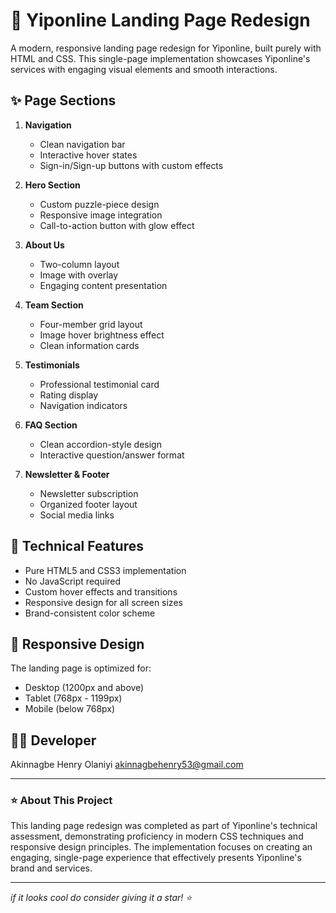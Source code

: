 # 🚀 Yiponline Landing Page Redesign

A modern, responsive landing page redesign for Yiponline, built purely with HTML and CSS. This single-page implementation showcases Yiponline's services with engaging visual elements and smooth interactions.

## ✨ Page Sections

1. **Navigation**
   - Clean navigation bar
   - Interactive hover states
   - Sign-in/Sign-up buttons with custom effects

2. **Hero Section**
   - Custom puzzle-piece design
   - Responsive image integration
   - Call-to-action button with glow effect

3. **About Us**
   - Two-column layout
   - Image with overlay
   - Engaging content presentation

4. **Team Section**
   - Four-member grid layout
   - Image hover brightness effect
   - Clean information cards

5. **Testimonials**
   - Professional testimonial card
   - Rating display
   - Navigation indicators

6. **FAQ Section**
   - Clean accordion-style design
   - Interactive question/answer format

7. **Newsletter & Footer**
   - Newsletter subscription
   - Organized footer layout
   - Social media links

## 🎨 Technical Features

- Pure HTML5 and CSS3 implementation
- No JavaScript required
- Custom hover effects and transitions
- Responsive design for all screen sizes
- Brand-consistent color scheme

## 📱 Responsive Design

The landing page is optimized for:
- Desktop (1200px and above)
- Tablet (768px - 1199px)
- Mobile (below 768px)

## 👨‍💻 Developer

Akinnagbe Henry Olaniyi
akinnagbehenry53@gmail.com

---

### ⭐ About This Project

This landing page redesign was completed as part of Yiponline's technical assessment, demonstrating proficiency in modern CSS techniques and responsive design principles. The implementation focuses on creating an engaging, single-page experience that effectively presents Yiponline's brand and services.

---

*if it looks cool do consider giving it a star! ⭐*
